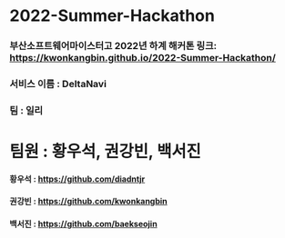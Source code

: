 # 2022-Summer-Hackathon
### 부산소프트웨어마이스터고 2022년 하계 해커톤 링크: https://kwonkangbin.github.io/2022-Summer-Hackathon/
### 서비스 이름 : DeltaNavi
### 팀 : 일리
# 팀원 : 황우석, 권강빈, 백서진
#### 황우석 : https://github.com/diadntjr
#### 권강빈 : https://github.com/kwonkangbin
#### 백서진 : https://github.com/baekseojin
